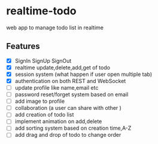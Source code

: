 # realtime-todo
web app to manage todo list  in realtime
## Features
- [x] SignIn SignUp SignOut 
- [x] realtime update,delete,add,get of todo
- [x] session  system (what happen if user open multiple tab)
- [x] authentication on both REST and WebSocket
- [ ] update profile like name,email etc
- [ ] password reset/forget system based on email
- [ ] add image to profile
- [ ] collaboration (a user can share with other )
- [ ] add creation of todo list
- [ ] implement animation on add,delete 
- [ ] add sorting system based on creation time,A-Z
- [ ] add drag and drop of todo to change order
